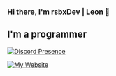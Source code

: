 ### Hi there, I'm rsbxDev | Leon 👋

## I'm a programmer

[![Discord Presence](https://lanyard.cnrad.dev/api/209308548377739266)](https://discord.com/users/209308548377739266)

[![My Website](https://img.shields.io/badge/My%20Website-Go%20to%20rechterblox.dev-purple?style=for-the-badge)](https://rechterblox.dev)
